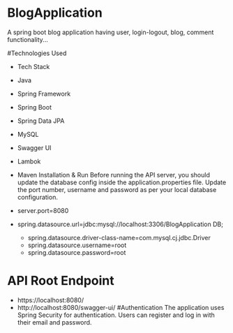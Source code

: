 # BlogApplication
A spring boot blog application having user, login-logout, blog, comment functionality...


#Technologies Used
- Tech Stack
- Java
- Spring Framework
- Spring Boot
- Spring Data JPA
- MySQL
- Swagger UI
- Lambok
- Maven
Installation & Run
Before running the API server, you should update the database config inside the application.properties file.
Update the port number, username and password as per your local database configuration.
- server.port=8080

- spring.datasource.url=jdbc:mysql://localhost:3306/BlogApplication
DB;
    - spring.datasource.driver-class-name=com.mysql.cj.jdbc.Driver
   - spring.datasource.username=root
   - spring.datasource.password=root
# API Root Endpoint
- https://localhost:8080/
- http://localhost:8080/swagger-ui/
#Authentication The application uses Spring Security for authentication. Users can register and log in with their email and password.
